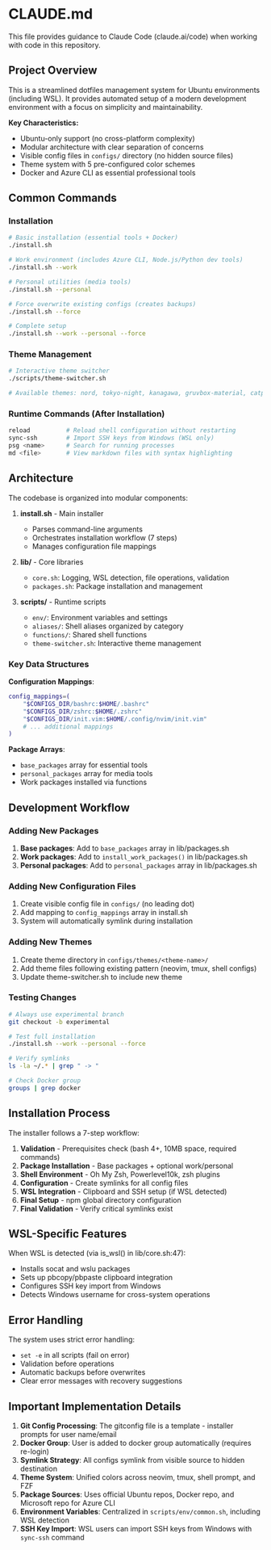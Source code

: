 # CLAUDE.md

This file provides guidance to Claude Code (claude.ai/code) when working with code in this repository.

## Project Overview

This is a streamlined dotfiles management system for Ubuntu environments (including WSL). It provides automated setup of a modern development environment with a focus on simplicity and maintainability.

**Key Characteristics:**
- Ubuntu-only support (no cross-platform complexity)
- Modular architecture with clear separation of concerns
- Visible config files in `configs/` directory (no hidden source files)
- Theme system with 5 pre-configured color schemes
- Docker and Azure CLI as essential professional tools

## Common Commands

### Installation
```bash
# Basic installation (essential tools + Docker)
./install.sh

# Work environment (includes Azure CLI, Node.js/Python dev tools)
./install.sh --work

# Personal utilities (media tools)
./install.sh --personal

# Force overwrite existing configs (creates backups)
./install.sh --force

# Complete setup
./install.sh --work --personal --force
```

### Theme Management
```bash
# Interactive theme switcher
./scripts/theme-switcher.sh

# Available themes: nord, tokyo-night, kanagawa, gruvbox-material, catppuccin
```

### Runtime Commands (After Installation)
```bash
reload          # Reload shell configuration without restarting
sync-ssh        # Import SSH keys from Windows (WSL only)
psg <name>      # Search for running processes
md <file>       # View markdown files with syntax highlighting
```

## Architecture

The codebase is organized into modular components:

1. **install.sh** - Main installer
   - Parses command-line arguments
   - Orchestrates installation workflow (7 steps)
   - Manages configuration file mappings

2. **lib/** - Core libraries
   - `core.sh`: Logging, WSL detection, file operations, validation
   - `packages.sh`: Package installation and management

3. **scripts/** - Runtime scripts
   - `env/`: Environment variables and settings
   - `aliases/`: Shell aliases organized by category
   - `functions/`: Shared shell functions
   - `theme-switcher.sh`: Interactive theme management

### Key Data Structures

**Configuration Mappings**:
```bash
config_mappings=(
    "$CONFIGS_DIR/bashrc:$HOME/.bashrc"
    "$CONFIGS_DIR/zshrc:$HOME/.zshrc"
    "$CONFIGS_DIR/init.vim:$HOME/.config/nvim/init.vim"
    # ... additional mappings
)
```

**Package Arrays**:
- `base_packages` array for essential tools
- `personal_packages` array for media tools
- Work packages installed via functions

## Development Workflow

### Adding New Packages
1. **Base packages**: Add to `base_packages` array in lib/packages.sh
2. **Work packages**: Add to `install_work_packages()` in lib/packages.sh
3. **Personal packages**: Add to `personal_packages` array in lib/packages.sh

### Adding New Configuration Files
1. Create visible config file in `configs/` (no leading dot)
2. Add mapping to `config_mappings` array in install.sh
3. System will automatically symlink during installation

### Adding New Themes
1. Create theme directory in `configs/themes/<theme-name>/`
2. Add theme files following existing pattern (neovim, tmux, shell configs)
3. Update theme-switcher.sh to include new theme

### Testing Changes
```bash
# Always use experimental branch
git checkout -b experimental

# Test full installation
./install.sh --work --personal --force

# Verify symlinks
ls -la ~/.* | grep " -> "

# Check Docker group
groups | grep docker
```

## Installation Process

The installer follows a 7-step workflow:

1. **Validation** - Prerequisites check (bash 4+, 10MB space, required commands)
2. **Package Installation** - Base packages + optional work/personal
3. **Shell Environment** - Oh My Zsh, Powerlevel10k, zsh plugins
4. **Configuration** - Create symlinks for all config files
5. **WSL Integration** - Clipboard and SSH setup (if WSL detected)
6. **Final Setup** - npm global directory configuration
7. **Final Validation** - Verify critical symlinks exist

## WSL-Specific Features

When WSL is detected (via is_wsl() in lib/core.sh:47):
- Installs socat and wslu packages
- Sets up pbcopy/pbpaste clipboard integration
- Configures SSH key import from Windows
- Detects Windows username for cross-system operations

## Error Handling

The system uses strict error handling:
- `set -e` in all scripts (fail on error)
- Validation before operations
- Automatic backups before overwrites
- Clear error messages with recovery suggestions

## Important Implementation Details

1. **Git Config Processing**: The gitconfig file is a template - installer prompts for user name/email
2. **Docker Group**: User is added to docker group automatically (requires re-login)
3. **Symlink Strategy**: All configs symlink from visible source to hidden destination
4. **Theme System**: Unified colors across neovim, tmux, shell prompt, and FZF
5. **Package Sources**: Uses official Ubuntu repos, Docker repo, and Microsoft repo for Azure CLI
6. **Environment Variables**: Centralized in `scripts/env/common.sh`, including WSL detection
7. **SSH Key Import**: WSL users can import SSH keys from Windows with `sync-ssh` command